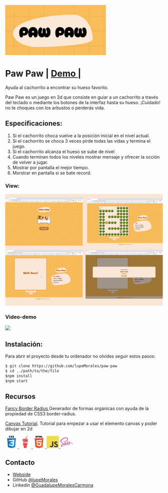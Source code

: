 ![paw paw](./src/images/logo.png)

# Paw Paw <span> | </span>  <a href="lupemorales.github.io/paw-paw/" target="_blank">   Demo </a><span> | </span>
    
Ayuda al cachorrito a encontrar su hueso favorito.

Paw Paw es un juego en 2d que consiste en guiar a un cachorrito a través del teclado o mediante los botones de la interfaz hasta su hueso. ¡Cuidado! no te choques con los arbustos o perderás vida.

## Especificaciones:
1. Si el cachorrito choca vuelve a la posición inicial en el nivel actual.
2. Si el cachorrito se choca 3 veces pirde todas las vidas y termina el juego.
3. Si el cachorrito alcanza el hueso se sube de nivel
4. Cuando terminan todos los niveles mostrar mensaje y ofrecer la occión de volver a jugar.
5. Mostrar por pantalla el mejor tiempo.
6. Morstrar en pantalla si se bate record.


### View:

![Desktop](./src/images/paw-paw-views.png)

### Video-demo

![](./src/images/pawpaw-crash.gif)

## Instalación:

Para abrir el proyecto desde tu ordenador no olvides seguir estos pasos:

```
$ git clone https://github.com/lupeMorales/paw-paw
$ cd ../path/to/the/file
$npm install
$npm start
```

## Recursos
<p>
 <a href="https://9elements.github.io/fancy-border-radius/#57.34.68.23--100.250" target="_blank">Fancy Border Radius </a> Generador de formas orgánicas con ayuda de la propiedad de CSS3 border-radius.</p>

<p>  <a href="https://developer.mozilla.org/en-US/docs/Web/API/Canvas_API/Tutorial" target="_blank">Canvas Tutorial</a>. Tutorial para empezar a usar el elemento canvas y poder dibujar en 2d</p>


<p align="left"> <a href="https://www.w3schools.com/css/" target="_blank"> <img src="https://raw.githubusercontent.com/devicons/devicon/master/icons/css3/css3-original-wordmark.svg" alt="css3" width="40" height="40"/> </a> <a href="https://gulpjs.com" target="_blank"> <img src="https://raw.githubusercontent.com/devicons/devicon/master/icons/gulp/gulp-plain.svg" alt="gulp" width="40" height="40"/> </a> <a href="https://www.w3.org/html/" target="_blank"> <img src="https://raw.githubusercontent.com/devicons/devicon/master/icons/html5/html5-original-wordmark.svg" alt="html5" width="40" height="40"/> </a> <a href="https://developer.mozilla.org/en-US/docs/Web/JavaScript" target="_blank"> <img src="https://raw.githubusercontent.com/devicons/devicon/master/icons/javascript/javascript-original.svg" alt="javascript" width="40" height="40"/> </a> <a href="https://sass-lang.com" target="_blank"> <img src="https://raw.githubusercontent.com/devicons/devicon/master/icons/sass/sass-original.svg" alt="sass" width="40" height="40"/> </a> </p>



## Contacto

- [Webside](https://lupemorales.github.io/portfolio/)
- GitHub [@lupeMorales](https://github.com/lupeMorales )
- Linkedin [@GuadalupeMoralesCarmona](https://linkedin.com/in/guadalupe-morales-carmona-817245226/ )

